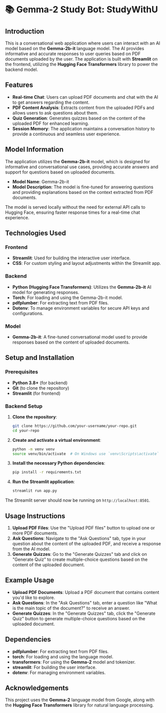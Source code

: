 # 📚 Gemma-2 Study Bot: StudyWithU

## Introduction

This is a conversational web application where users can interact with an AI model based on the **Gemma-2b-it** language model. The AI provides informative and accurate responses to user queries based on PDF documents uploaded by the user. The application is built with **Streamlit** on the frontend, utilizing the **Hugging Face Transformers** library to power the backend model.

## Features

- **Real-time Chat**: Users can upload PDF documents and chat with the AI to get answers regarding the content.
- **PDF Content Analysis**: Extracts content from the uploaded PDFs and allows users to ask questions about them.
- **Quiz Generation**: Generates quizzes based on the content of the uploaded PDF for enhanced learning.
- **Session Memory**: The application maintains a conversation history to provide a continuous and seamless user experience.

## Model Information

The application utilizes the **Gemma-2b-it** model, which is designed for informative and conversational use cases, providing accurate answers and support for questions based on uploaded documents.

- **Model Name**: Gemma-2b-it
- **Model Description**: The model is fine-tuned for answering questions and providing explanations based on the context extracted from PDF documents.


The model is served locally without the need for external API calls to Hugging Face, ensuring faster response times for a real-time chat experience.

## Technologies Used

### Frontend
- **Streamlit**: Used for building the interactive user interface.
- **CSS**: For custom styling and layout adjustments within the Streamlit app.

### Backend
- **Python (Hugging Face Transformers)**: Utilizes the **Gemma-2b-it** AI model for generating responses.
- **Torch**: For loading and using the Gemma-2b-it model.
- **pdfplumber**: For extracting text from PDF files.
- **Dotenv**: To manage environment variables for secure API keys and configurations.

### Model
- **Gemma-2b-it**: A fine-tuned conversational model used to provide responses based on the content of uploaded documents.

## Setup and Installation

### Prerequisites
- **Python 3.8+** (for backend)
- **Git** (to clone the repository)
- **Streamlit** (for frontend)

### Backend Setup

1. **Clone the repository**:

   ```bash
   git clone https://github.com/your-username/your-repo.git
   cd your-repo
   ```

2. **Create and activate a virtual environment**:

   ```bash
   python -m venv venv
   source venv/bin/activate  # On Windows use `venv\Scripts\activate`
   ```

3. **Install the necessary Python dependencies**:

   ```bash
   pip install -r requirements.txt
   ```

4. **Run the Streamlit application**:

   ```bash
   streamlit run app.py
   ```

The Streamlit server should now be running on `http://localhost:8501`.

## Usage Instructions

1. **Upload PDF Files**: Use the "Upload PDF files" button to upload one or more PDF documents.
2. **Ask Questions**: Navigate to the "Ask Questions" tab, type in your question about the content of the uploaded PDF, and receive a response from the AI model.
3. **Generate Quizzes**: Go to the "Generate Quizzes" tab and click on "Generate Quiz" to create multiple-choice questions based on the content of the uploaded document.


## Example Usage

- **Upload PDF Documents**: Upload a PDF document that contains content you'd like to explore.
- **Ask Questions**: In the "Ask Questions" tab, enter a question like "What is the main topic of the document?" to receive an answer.
- **Generate Quizzes**: In the "Generate Quizzes" tab, click the "Generate Quiz" button to generate multiple-choice questions based on the uploaded document.

## Dependencies

- **pdfplumber**: For extracting text from PDF files.
- **torch**: For loading and using the language model.
- **transformers**: For using the **Gemma-2** model and tokenizer.
- **streamlit**: For building the user interface.
- **dotenv**: For managing environment variables.


## Acknowledgements

This project uses the **Gemma-2** language model from Google, along with the **Hugging Face Transformers** library for natural language processing.

